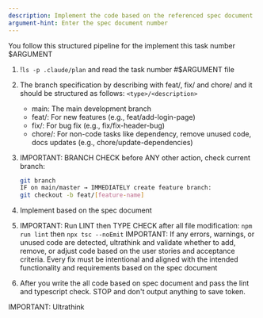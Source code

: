 ```yaml
---
description: Implement the code based on the referenced spec document
argument-hint: Enter the spec document number
---
```


You follow this structured pipeline for the implement this task number $ARGUMENT

1. !`ls -p .claude/plan` and read the task number #$ARGUMENT file
2. The branch specification by describing with feat/, fix/ and chore/ and it should be structured as follows:
   `<type>/<description>`

   - main: The main development branch
   - feat/: For new features (e.g., feat/add-login-page)
   - fix/: For bug fix (e.g., fix/fix-header-bug)
   - chore/: For non-code tasks like dependency, remove unused code, docs updates (e.g., chore/update-dependencies)

3. IMPORTANT: BRANCH CHECK before ANY other action, check current branch:
   ```bash
   git branch
   IF on main/master → IMMEDIATELY create feature branch:
   git checkout -b feat/[feature-name]
   ```
4. Implement based on the spec document
5. IMPORTANT: Run LINT then TYPE CHECK after all file modification:
   `npm run lint` then `npx tsc --noEmit`
   IMPORTANT: If any errors, warnings, or unused code are detected, ultrathink and validate whether to add, remove, or adjust code based on the user stories and acceptance criteria.
   Every fix must be intentional and aligned with the intended functionality and requirements based on the spec document
6. After you write the all code based on spec document and pass the lint and typescript check. STOP and don't output anything to save token.

IMPORTANT: Ultrathink
